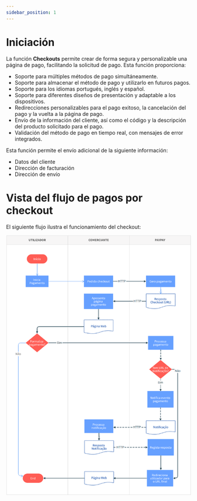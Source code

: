 ```yaml
---
sidebar_position: 1
---
```


# Iniciación

La función **Checkouts** permite crear de forma segura y personalizable una página de pago, facilitando la solicitud de pago.
Esta función proporciona:

- Soporte para múltiples métodos de pago simultáneamente.
- Soporte para almacenar el método de pago y utilizarlo en futuros pagos.
- Soporte para los idiomas portugués, inglés y español.
- Soporte para diferentes diseños de presentación y adaptable a los dispositivos.
- Redirecciones personalizables para el pago exitoso, la cancelación del pago y la vuelta a la página de pago.
- Envío de la información del cliente, así como el código y la descripción del producto solicitado para el pago.
- Validación del método de pago en tiempo real, con mensajes de error integrados.

Esta función permite el envío adicional de la siguiente información:

- Datos del cliente
- Dirección de facturación
- Dirección de envío

# Vista del flujo de pagos por checkout

El siguiente flujo ilustra el funcionamiento del checkout:

![Checkout flow](./checkout_flow.png)
